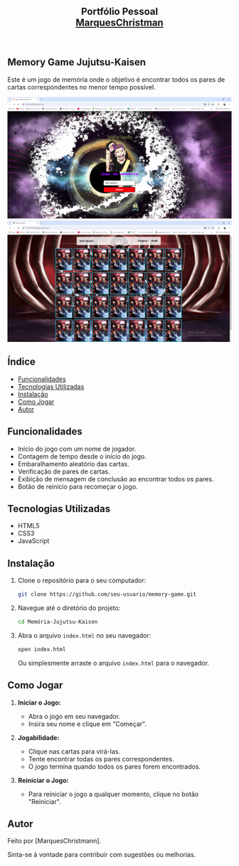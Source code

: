 <h2 align="center">Portfólio Pessoal <br/> <a target="_blank" href="">MarquesChristman</a></h2>

<br/>

## Memory Game Jujutsu-Kaisen

Este é um jogo de memória onde o objetivo é encontrar todos os pares de cartas correspondentes no menor tempo possível.

<img src="./img/layout/memory.PNG" alt="memory" />

<br/>

<img src="./img/layout/jogo.PNG" alt="jogo" />

## Índice

- [Funcionalidades](#funcionalidades)
- [Tecnologias Utilizadas](#tecnologias-utilizadas)
- [Instalação](#instalação)
- [Como Jogar](#como-jogar)
- [Autor](#autor)

## Funcionalidades

- Início do jogo com um nome de jogador.
- Contagem de tempo desde o início do jogo.
- Embaralhamento aleatório das cartas.
- Verificação de pares de cartas.
- Exibição de mensagem de conclusão ao encontrar todos os pares.
- Botão de reinício para recomeçar o jogo.

## Tecnologias Utilizadas

- HTML5
- CSS3
- JavaScript

## Instalação

1. Clone o repositório para o seu computador:

   ```sh
   git clone https://github.com/seu-usuario/memory-game.git
   ```

2. Navegue até o diretório do projeto:

   ```sh
   cd Memória-Jujutsu-Kaisen
   ```

3. Abra o arquivo `index.html` no seu navegador:
   ```sh
   open index.html
   ```
   Ou simplesmente arraste o arquivo `index.html` para o navegador.

## Como Jogar

1. **Iniciar o Jogo:**

   - Abra o jogo em seu navegador.
   - Insira seu nome e clique em "Começar".

2. **Jogabilidade:**

   - Clique nas cartas para virá-las.
   - Tente encontrar todas os pares correspondentes.
   - O jogo termina quando todos os pares forem encontrados.

3. **Reiniciar o Jogo:**
   - Para reiniciar o jogo a qualquer momento, clique no botão "Reiniciar".

## Autor

Feito por [MarquesChristmann].

Sinta-se à vontade para contribuir com sugestões ou melhorias.
